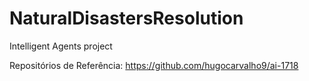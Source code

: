 # NaturalDisastersResolution
Intelligent Agents project

Repositórios de Referência:
https://github.com/hugocarvalho9/ai-1718
